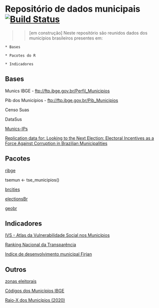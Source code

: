 # Repositório de dados municipais [![Build Status](https://travis-ci.org/simkimsia/UtilityBehaviors.png)](https://travis-ci.org/simkimsia/UtilityBehaviors)

>> [em construção] Neste repositório são reunidos dados dos municípios brasileiros presentes em:

    * Bases

    * Pacotes do R

    * Indicadores

## Bases

Munics IBGE - ftp://ftp.ibge.gov.br/Perfil_Municipios

Pib dos Municípios - ftp://ftp.ibge.gov.br/Pib_Municipios

Censo Suas

DataSus

[Munics-IPs](https://github.com/ronycoelho/Bases-Munics-IPs-e-Estadics-IPs)

[Replication data for: Looking to the Next Election: Electoral Incentives as a Force Against Corruption in Brazilian Municipalities](https://dataverse.harvard.edu/dataset.xhtml?persistentId=doi:10.7910/DVN/Q4KZFQ)

## Pacotes

[ribge](https://github.com/tbrugz/ribge)

tsemun <- tse_municipios()

[brcities](https://github.com/abjur/brcities)

[electionsBr](http://electionsbr.com/)

[geobr](https://cran.r-project.org/web/packages/geobr/vignettes/intro_to_geobr.html)

## Indicadores

[IVS - Atlas da Vulnerabilidade Social nos Municípios](http://ivs.ipea.gov.br/index.php/pt/planilha) 

[Ranking Nacional da Transparência](http://combateacorrupcao.mpf.mp.br/ranking)

[Indíce de desenvolvimento municipal Firjan](https://www.firjan.com.br/ifdm/)


## Outros

[zonas eleitorais](https://github.com/mapaslivres/zonas-eleitorais)

[Códigos dos Municípios IBGE](https://www.ibge.gov.br/explica/codigos-dos-municipios.php?fbclid=IwAR0fQq6r3RxHH88QFgJhkR6hCAc7TAx-a5RCL1xi703swS1M-hldaxJhyVc)

[Raio-X dos Municípios (2020)](https://raioxdosmunicipios.insper.edu.br/)
